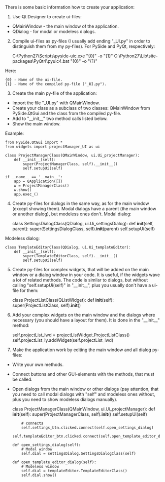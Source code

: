 There is some basic information how to create your application:

1. Use Qt Designer to create ui-files:
- QMainWindow - the main window of the application.
- QDialog - for modal or modeless dialogs.


2. Compile ui-files as py-files (I usually add ending "_UI.py" in order to distinguish them from my py-files).
For PySide and PyQt, respectively:

	C:\Python27\Scripts\pyside-uic.exe "{0}" -o "{1}"
	C:\Python27\Lib\site-packages\PyQt4\pyuic4.bat "{0}" -o "{1}"

Here:

	{0} - Name of the ui-file.
	{1} - Name of the compiled py-file ("_UI.py").


3. Create the main py-file of the application:
-	Import the file "_UI.py" with QMainWindow.
-	Create your class as a subclass of two classes: QMainWindow from PySide.QtGui and the class from the compiled py-file.
-	Add to "\_\_init\_\_" two method calls listed below.
-	Show the main window.

Example:

	from PySide.QtGui import *
	from widgets import projectManager_UI as ui
	
	class ProjectManagerClass(QMainWindow, ui.Ui_projectManager):
		def __init__(self):
			super(ProjectManagerClass, self).__init__()
			self.setupUi(self)
	
	if __name__ == '__main__':
		app = QApplication([])
		w = ProjectManagerClass()
		w.show()
		app.exec_()


4. Create py-files for dialogs in the same way, as for the main window (except showing them).
Modal dialogs have a parent (the main window or another dialog), but modeless ones don't.
Modal dialog:


	class SettingsDialogClass(QDialog, ui.Ui_settingsDialog):
		def __init__(self, parent):
			super(SettingsDialogClass, self).__init__(parent)
			self.setupUi(self)

Modeless dialog:

	class TemplateEditorClass(QDialog, ui.Ui_templateEditor):
		def __init__(self):
			super(TemplateEditorClass, self).__init__()
			self.setupUi(self)


5. Create py-files for complex widgets, that will be added on the main window or a dialog window in your code.
It is useful, if the widgets wave a lot of related methods.
The code is similar to dialogs, but without calling "self.setupUi(self)" in "\_\_init\_\_", plus you usually don't have a ui-file for them:

	class ProjectListClass(QListWidget):
		def __init__(self):
			super(ProjectListClass, self).__init__()


6. Add your complex widgets on the main window and the dialogs where necessary (you should have a layout for them).
It is done in the "\_\_init\_\_" method:

	self.projectList_lwd = projectListWidget.ProjectListClass()
	self.projectList_ly.addWidget(self.projectList_lwd)


7. Make the application work by editing the main window and all dialog py-files:
-	Write your own methods.
-	Connect buttons and other GUI-elements with the methods, that must be called.
-	Open dialogs from the main window or other dialogs (pay attention, that you need to call modal dialogs with "self" and modeless ones without, plus you need to show modeless dialogs manually).


	class ProjectManagerClass(QMainWindow, ui.Ui_projectManager):
		def __init__(self):
		super(ProjectManagerClass, self).__init__()
			self.setupUi(self)
		
			# connects
			self.settings_btn.clicked.connect(self.open_settings_dialog)
			self.templateEditor_btn.clicked.connect(self.open_template_editor_dialog)
		
		def open_settings_dialog(self):
			# Modal window
			self.dial = settingsDialog.SettingsDialogClass(self)
		
		def open_template_editor_dialog(self):
			# Modeless window
			self.dial = templateEditor.TemplateEditorClass()
			self.dial.show()

